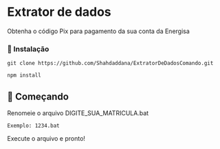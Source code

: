 # Extrator de dados
Obtenha o código Pix para pagamento da sua conta da Energisa

### 🔧 Instalação
```
git clone https://github.com/Shahdaddana/ExtratorDeDadosComando.git
```
```
npm install
```

## 🚀 Começando
Renomeie o arquivo DIGITE_SUA_MATRICULA.bat
```
Exemplo: 1234.bat
```
Execute o arquivo e pronto!
